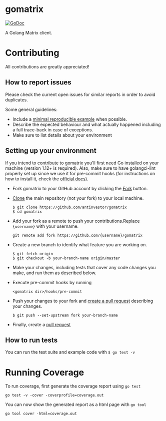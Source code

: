 # gomatrix
[![GoDoc](https://godoc.org/github.com/antinvestor/gomatrix?status.svg)](https://godoc.org/github.com/antinvestor/gomatrix)

A Golang Matrix client.


# Contributing

All contributions are greatly appreciated!

## How to report issues

Please check the current open issues for similar reports
in order to avoid duplicates.

Some general guidelines:

-   Include a [minimal reproducible example](https://stackoverflow.com/help/minimal-reproducible-example) when possible.
-   Describe the expected behaviour and what actually happened
    including a full trace-back in case of exceptions.
-   Make sure to list details about your environment

## Setting up your environment

If you intend to contribute to gomatrix you'll first need Go installed on your machine (version 1.12+ is required). Also, make sure to have golangci-lint properly set up since we use it for pre-commit hooks (for instructions on how to install it, check the [official docs](https://golangci-lint.run/usage/install/#local-installation)).

-   Fork gomatrix to your GitHub account by clicking the [Fork](https://github.com/antinvestor/gomatrix/fork) button.
-   [Clone](https://help.github.com/en/articles/fork-a-repo#step-2-create-a-local-clone-of-your-fork) the main repository (not your fork) to your local machine.

        
        $ git clone https://github.com/antinvestor/gomatrix
        $ cd gomatrix
        

-   Add your fork as a remote to push your contributions.Replace
    ``{username}`` with your username.

        git remote add fork https://github.com/{username}/gomatrix

-   Create a new branch to identify what feature you are working on.

        $ git fetch origin
        $ git checkout -b your-branch-name origin/master
        

-   Make your changes, including tests that cover any code changes you make, and run them as described below.

-   Execute pre-commit hooks by running 

        <gomatrix dir>/hooks/pre-commit

-   Push your changes to your fork and [create a pull request](https://help.github.com/en/articles/creating-a-pull-request) describing your changes.

        $ git push --set-upstream fork your-branch-name

-   Finally, create a [pull request](https://docs.github.com/en/github/collaborating-with-issues-and-pull-requests/about-pull-requests)

## How to run tests

You can run the test suite and example code with `$ go test -v`

# Running Coverage

To run coverage, first generate the coverage report using `go test`

    go test -v -cover -coverprofile=coverage.out

You can now show the generated report as a html page with `go tool`

    go tool cover -html=coverage.out
